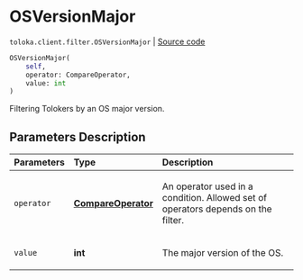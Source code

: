 # OSVersionMajor
`toloka.client.filter.OSVersionMajor` | [Source code](https://github.com/Toloka/toloka-kit/blob/v1.1.1/src/client/filter.py#L600)

```python
OSVersionMajor(
    self,
    operator: CompareOperator,
    value: int
)
```

Filtering Tolokers by an OS major version.

## Parameters Description

| Parameters | Type | Description |
| :----------| :----| :-----------|
`operator`|**[CompareOperator](toloka.client.primitives.operators.CompareOperator.md)**|<p>An operator used in a condition. Allowed set of operators depends on the filter.</p>
`value`|**int**|<p>The major version of the OS.</p>
